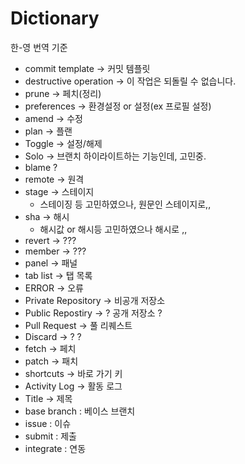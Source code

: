 # Dictionary

한-영 번역 기준 





- commit template -> 커밋 템플릿
- destructive operation -> 이 작업은 되돌릴 수 없습니다.
- prune -> 페치(정리)
- preferences -> 환경설정 or 설정(ex 프로필 설정)
- amend -> 수정
- plan -> 플랜
- Toggle -> 설정/해제
- Solo -> 브랜치 하이라이트하는 기능인데, 고민중.
- blame ?
- remote -> 원격
- stage -> 스테이지
  - 스테이징 등 고민하였으나, 원문인 스테이지로,,
- sha -> 해시 
  - 해시값 or 해시등 고민하였으나 해시로 ,,
- revert -> ???
- member -> ???
- panel -> 패널
- tab list -> 탭 목록
- ERROR -> 오류
- Private Repository -> 비공개 저장소
- Public Repostiry -> ? 공개 저장소 ?
- Pull Request -> 풀 리퀘스트
- Discard -> ? ? 
- fetch -> 페치
- patch -> 패치
- shortcuts -> 바로 가기 키
- Activity Log -> 활동 로그 
- Title -> 제목
- base branch : 베이스 브랜치
- issue : 이슈
- submit : 제출
- integrate : 연동